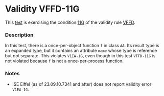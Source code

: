 # Validity VFFD-11G

This [test](.) is exercising the condition [11G](../Readme.md) of the validity rule [VFFD](../../vffd/Readme.md).

### Description

In this test, there is a once-per-object function `f` in class `AA`. Its result type is an expanded type, but it contains an attribute `name` whose type is reference but not separate. This violates `V1EA-1G`, even though in this test `VFFD-11G` is not violated because `f` is not a once-per-process function.

### Notes

* ISE Eiffel (as of 23.09.10.7341 and after) does not report validity error `V1EA-1G`.
